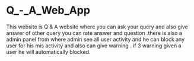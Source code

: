 # Q_-_A_Web_App
This website is Q &amp; A website where you can ask your query and also give answer of other query you can rate answer and question .there is also a admin panel from where admin see all user activity and he can block any user for his mis activity and also can give warning . if 3 warning given a user he will automatically blocked.
